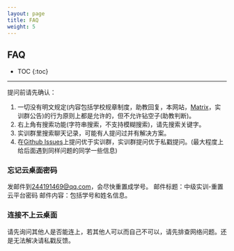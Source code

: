 ```yaml
---
layout: page
title: FAQ
weight: 5
---
```


## FAQ


* TOC
{:toc}


----------


提问前请先确认：
 1. 一切没有明文规定(内容包括学校规章制度，助教回复，本网站，[Matrix](https://vmatrix.org.cn)，实训群公告)的行为原则上都是允许的，但不允许钻空子(助教判断)。
 2. 右上角有搜索功能(字符串搜索，不支持模糊搜索)，请先搜索关键字。
 3. 实训群里搜索聊天记录，可能有人提问过并有解决方案。
 4. 在[Github Issues](https://github.com/se-2018/se-2018.github.io/issues)上提问优于实训群，实训群提问优于私戳提问。(最大程度上给后面遇到同样问题的同学一些信息)


### 忘记云桌面密码
发邮件到[244191469@qq.com](mailto:244191469@qq.com)，会尽快重置成学号。
邮件标题：中级实训-重置云平台密码
邮件内容：包括学号和姓名信息。

### 连接不上云桌面
请先询问其他人是否能连上，若其他人可以而自己不可以，请先排查网络问题。还是无法解决请私戳反馈。

